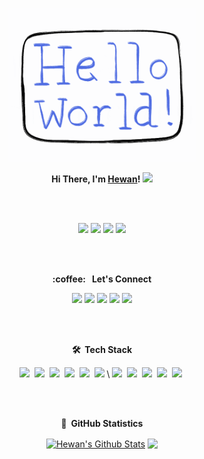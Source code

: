 <p align="center">
  <img src="https://github.com/hewanshrestha/hewanshrestha/blob/master/readme.gif" width="300px">
</p>

<p align="center">
<b>Hi There, I'm <a href="https://hewanshrestha.github.io" target="_blank">Hewan</a>! <img src="https://raw.githubusercontent.com/iampavangandhi/iampavangandhi/master/gifs/Hi.gif" width="30px"></b>
</p>

<br>
<br>
<p align="center">
<img src="https://img.shields.io/badge/version-25.03.2021-informational"/>
<img src="https://komarev.com/ghpvc/?username=hewanshrestha&color=red"/>
<img src="https://img.shields.io/github/followers/hewanshrestha?label=follow&style=social"/>
<img src="https://img.shields.io/badge/build-passing-success"/>
</p>
<br><br>


<p align="center">
	<b>:coffee: &nbsp; Let's Connect </b> 
</p>
<p align="center">
<a href="https://github.com/hewanshrestha/"><img src="https://img.shields.io/badge/GitHub-100000?style=for-the-badge&logo=github&logoColor=white" /></a>
<a href="https://www.linkedin.com/in/hewanshrestha/"><img src="https://img.shields.io/badge/linkedin-%230077B5.svg?&style=for-the-badge&logo=linkedin&logoColor=white" /></a>
	<a href="https://www.facebook.com/hewanshrestha12/"><img src="https://img.shields.io/badge/Facebook-1877F2?style=for-the-badge&logo=facebook&logoColor=white" /></a>
	<a href="https://www.instagram.com/hewan.shrestha/"><img src="https://img.shields.io/badge/Instagram-E4405F?style=for-the-badge&logo=instagram&logoColor=white" /></a>
	<a href="https://twitter.com/hewanshrestha"><img src="https://img.shields.io/badge/Twitter-1DA1F2?style=for-the-badge&logo=twitter&logoColor=white" /></a>
</p>
<br>
<br>

<p align="center">
	<b> 🛠 &nbsp;Tech Stack </b>
</p>
<p align="center">
<img src="https://img.shields.io/badge/Linux-FCC624?style=for-the-badge&logo=linux&logoColor=black" />&nbsp;
<img src="https://img.shields.io/badge/Windows-0078D6?style=for-the-badge&logo=windows&logoColor=white" />&nbsp;
<img src="https://img.shields.io/badge/Python-14354C?style=for-the-badge&logo=python&logoColor=white" />&nbsp;
<img src="https://img.shields.io/badge/HTML5-E34F26?style=for-the-badge&logo=html5&logoColor=white" />&nbsp;
<img src="https://img.shields.io/badge/CSS3-1572B6?style=for-the-badge&logo=css3&logoColor=white" />&nbsp;
<img src="https://img.shields.io/badge/C-00599C?style=for-the-badge&logo=c&logoColor=white" />&nbsp;\
<img src="https://img.shields.io/badge/Dart-0175C2?style=for-the-badge&logo=dart&logoColor=white" />&nbsp;
<img src="https://img.shields.io/badge/Bootstrap-563D7C?style=for-the-badge&logo=bootstrap&logoColor=white" />&nbsp;
<img src="https://img.shields.io/badge/Flask-000000?style=for-the-badge&logo=flask&logoColor=white" />&nbsp;
<img src="https://img.shields.io/badge/Flutter-02569B?style=for-the-badge&logo=flutter&logoColor=white" />&nbsp;
<img src="https://img.shields.io/badge/Git-F05032?style=for-the-badge&logo=git&logoColor=white" />&nbsp;
</p>
<br><br>

<p align="center">
	<b> 📝 &nbsp;GitHub Statistics </b>
</p>
<p align="center">

<a href="https://github.com/hewanshrestha/github-readme-stats">
<img align="center" src="https://github-readme-stats.vercel.app/api?username=hewanshrestha&include_all_commits=true&count_private=true&show_icons=true&line_height=25&title_color=7A7ADB&icon_color=2234AE&text_color=D3D3D3&bg_color=0,000000,130F40" alt="Hewan's Github Stats"></a>
<a href="https://github.com/hewanshrestha/github-readme-stats">

<img align="center" src="https://github-readme-stats.anuraghazra1.vercel.app/api/top-langs/?username=hewanshrestha&layout=compact&theme=radical&title_color=7A7ADB&icon_color=2234AE&text_color=D3D3D3&bg_color=0,000000,130F40" />
</a>
</p>

